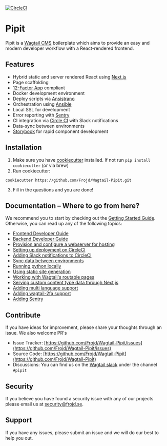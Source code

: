 [![CircleCI](https://circleci.com/gh/Frojd/Wagtail-Pipit.svg?style=svg)](https://circleci.com/gh/Frojd/Wagtail-Pipit)

# Pipit
Pipit is a [Wagtail CMS](https://wagtail.io/) boilerplate which aims to provide an easy and modern developer workflow with a React-rendered frontend.

## Features
- Hybrid static and server rendered React using [Next.js](https://nextjs.org/)
- Page scaffolding
- [12-Factor App](https://12factor.net/) compliant
- Docker development environment
- Deploy scripts via [Ansistrano](https://github.com/ansistrano)
- Orchestration using [Ansible](https://github.com/ansible/ansible)
- Local SSL for development
- Error reporting with [Sentry](https://sentry.io/)
- CI integration via [Circle CI](https://circleci.com/) with Slack notifications
- Data-sync between environments
- [Storybook](https://storybook.js.org/) for rapid component development

## Installation
1. Make sure you have [cookiecutter](https://github.com/audreyr/cookiecutter/blob/master/docs/index.rst) installed. If not run `pip install cookiecutter` (or via brew)
2. Run cookiecutter:
```
cookiecutter https://github.com/Frojd/Wagtail-Pipit.git
```

3. Fill in the questions and you are done!

## Documentation – Where to go from here?
We recommend you to start by checking out the [Getting Started Guide](/docs/getting-started-guide.md). Otherwise, you can read up any of the following topics:
- [Frontend Developer Guide](/docs/frontend-developer-guide.md)
- [Backend Developer Guide](/docs/backend-developer-guide.md)
- [Provision and configure a webserver for hosting](/docs/provisioning-servers-for-hosting.md)
- [Setting up deployment on CircleCI](/docs/setting-up-deployment-with-circleci.md)
- [Adding Slack notifications to CircleCI](/docs/adding-slack-notifications-to-circleci.md)
- [Sync data between environments](/docs/sync-data-between-environments.md)
- [Running python locally](/docs/running-python-locally.md)
- [Using static site generation](/docs/using-static-site-generation.md)
- [Working with Wagtail's routable pages](/docs/working-with-wagtails-routable-pages.md)
- [Serving custom content type data through Next.js](/docs/serving-custom-content-type-data-through-nextjs.md)
- [Adding multi language support](/docs/adding-multi-language-support.md)
- [Adding wagtail-2fa support](/docs/adding-wagtail-2fa-support.md)
- [Adding Sentry](/docs/adding-sentry.md)

## Contribute
If you have ideas for improvement, please share your thoughts through an issue. We also welcome PR's

- Issue Tracker: [https://github.com/Frojd/Wagtail-Pipit/issues](https://github.com/Frojd/Wagtail-Pipit/issues)
- Source Code: [https://github.com/Frojd/Wagtail-Pipit](https://github.com/Frojd/Wagtail-Pipit)
- Discussions: You can find us on the [Wagtail slack](https://wagtail.io/slack/) under the channel `#pipit`

## Security
If you believe you have found a security issue with any of our projects please email us at [security@frojd.se](security@frojd.se).

## Support
If you have any issues, please submit an issue and we will do our best to help you out.
